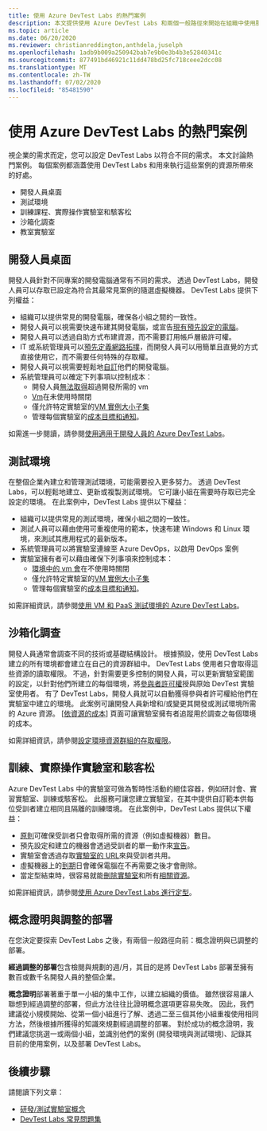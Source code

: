 ```yaml
---
title: 使用 Azure DevTest Labs 的熱門案例
description: 本文提供使用 Azure DevTest Labs 和兩個一般路徑來開始在組織中使用服務的主要案例。
ms.topic: article
ms.date: 06/20/2020
ms.reviewer: christianreddington,anthdela,juselph
ms.openlocfilehash: 1adb9b009a250942bab7e9b0e3b4b3e52840341c
ms.sourcegitcommit: 877491bd46921c11dd478bd25fc718ceee2dcc08
ms.translationtype: MT
ms.contentlocale: zh-TW
ms.lasthandoff: 07/02/2020
ms.locfileid: "85481590"
---
```

# <a name="popular-scenarios-for-using-azure-devtest-labs"></a>使用 Azure DevTest Labs 的熱門案例
視企業的需求而定，您可以設定 DevTest Labs 以符合不同的需求。  本文討論熱門案例。 每個案例都涵蓋使用 DevTest Labs 和用來執行這些案例的資源所帶來的好處。  

- 開發人員桌面
- 測試環境
- 訓練課程、實際操作實驗室和駭客松
- 沙箱化調查
- 教室實驗室

## <a name="developer-desktops"></a>開發人員桌面
開發人員針對不同專案的開發電腦通常有不同的需求。 透過 DevTest Labs，開發人員可以存取已設定為符合其最常見案例的隨選虛擬機器。 DevTest Labs 提供下列權益：

- 組織可以提供常見的開發電腦，確保各小組之間的一致性。
- 開發人員可以視需要快速布建其開發電腦，或宣告[現有預先設定的電腦](devtest-lab-add-claimable-vm.md)。
- 開發人員可以透過自助方式布建資源，而不需要訂用帳戶層級許可權。
- IT 或系統管理員可以[預先定義網路拓撲](devtest-lab-configure-vnet.md)，而開發人員可以用簡單且直覺的方式直接使用它，而不需要任何特殊的存取權。
- 開發人員可以視需要輕鬆地[自訂](devtest-lab-add-vm.md#add-an-existing-artifact-to-a-vm)他們的開發電腦。
- 系統管理員可以確定下列事項以控制成本：
    - 開發人員[無法取得](devtest-lab-set-lab-policy.md#set-virtual-machines-per-user)超過開發所需的 vm
    - [Vm](devtest-lab-set-lab-policy.md#set-auto-shutdown)在未使用時關閉
    - 僅允許特定實驗室的[VM 實例大小子集](devtest-lab-set-lab-policy.md#set-allowed-virtual-machine-sizes)
    - 管理每個實驗室的[成本目標和通知](devtest-lab-configure-cost-management.md)。

如需進一步閱讀，請參閱[使用適用于開發人員的 Azure DevTest Labs](devtest-lab-developer-lab.md)。 

## <a name="test-environments"></a>測試環境
在整個企業內建立和管理測試環境，可能需要投入更多努力。 透過 DevTest Labs，可以輕鬆地建立、更新或複製測試環境。 它可讓小組在需要時存取已完全設定的環境。 在此案例中，DevTest Labs 提供以下權益：

- 組織可以提供常見的測試環境，確保小組之間的一致性。
- 測試人員可以藉由使用可重複使用的範本，快速布建 Windows 和 Linux 環境，來測試其應用程式的最新版本。
- 系統管理員可以將實驗室連線至 Azure DevOps，以啟用 DevOps 案例
- 實驗室擁有者可以藉由確保下列事項來控制成本：
    - [環境中的 vm 會](devtest-lab-set-lab-policy.md#set-auto-shutdown)在不使用時關閉
    - 僅允許特定實驗室的[VM 實例大小子集](devtest-lab-set-lab-policy.md#set-allowed-virtual-machine-sizes)
    - 管理每個實驗室的[成本目標和通知](devtest-lab-configure-cost-management.md)。

如需詳細資訊，請參閱[使用 VM 和 PaaS 測試環境的 Azure DevTest Labs](devtest-lab-test-env.md)。

## <a name="sandboxed-investigations"></a>沙箱化調查
開發人員通常會調查不同的技術或基礎結構設計。 根據預設，使用 DevTest Labs 建立的所有環境都會建立在自己的資源群組中。 DevTest Labs 使用者只會取得這些資源的讀取權限。 不過，針對需要更多控制的開發人員，可以更新實驗室範圍的設定，以針對他們所建立的每個環境，將[參與者許可權](https://azure.microsoft.com/updates/azure-devtest-labs-view-and-set-access-rights-to-an-environment-rg/)授與原始 DevTest 實驗室使用者。  有了 DevTest Labs，開發人員就可以自動獲得參與者許可權給他們在實驗室中建立的環境。  此案例可讓開發人員新增和/或變更其開發或測試環境所需的 Azure 資源。 [[依資源的成本](devtest-lab-configure-cost-management.md#view-cost-by-resource)] 頁面可讓實驗室擁有者追蹤用於調查之每個環境的成本。

如需詳細資訊，請參閱[設定環境資源群組的存取權限](https://aka.ms/dtl-sandbox)。

## <a name="trainings-hands-on-labs-and-hackathons"></a>訓練、實際操作實驗室和駭客松 
Azure DevTest Labs 中的實驗室可做為暫時性活動的絕佳容器，例如研討會、實習實驗室、訓練或駭客松。  此服務可讓您建立實驗室，在其中提供自訂範本供每位受訓者建立相同且隔離的訓練環境。 在此案例中，DevTest Labs 提供以下權益：

- [原則](devtest-lab-set-lab-policy.md)可確保受訓者只會取得所需的資源（例如虛擬機器）數目。
- 預先設定和建立的機器會透過受訓者的單一動作來[宣告](devtest-lab-add-claimable-vm.md)。
- 實驗室會透過存取[實驗室的 URL](devtest-lab-faq.md#how-do-i-share-a-direct-link-to-my-lab)來與受訓者共用。
- 虛擬機器上的[到期](devtest-lab-add-vm.md#steps-to-add-a-vm-to-a-lab-in-azure-devtest-labs)日會確保電腦在不再需要之後才會刪除。
- 當定型結束時，很容易就能[刪除實驗室](devtest-lab-delete-lab-vm.md#delete-a-lab)和所有[相關資源](devtest-lab-faq.md#how-do-i-automate-the-process-of-deleting-all-the-vms-in-my-lab)。

如需詳細資訊，請參閱[使用 Azure DevTest Labs 進行定型](devtest-lab-training-lab.md)。  

## <a name="proof-of-concept-vs-scaled-deployment"></a>概念證明與調整的部署
在您決定要探索 DevTest Labs 之後，有兩個一般路徑向前：概念證明與已調整的部署。  

**經過調整的部署**包含檢閱與規劃的週/月，其目的是將 DevTest Labs 部署至擁有數百或數千名開發人員的整個企業。

**概念證明**部署著重于單一小組的集中工作，以建立組織的價值。 雖然很容易讓人聯想到經過調整的部署，但此方法往往比證明概念選項更容易失敗。 因此，我們建議從小規模開始、從第一個小組進行了解、透過二至三個其他小組重複使用相同方法，然後根據所獲得的知識來規劃經過調整的部署。 對於成功的概念證明，我們建議您挑選一或兩個小組，並識別他們的案例 (開發環境與測試環境)、記錄其目前的使用案例，以及部署 DevTest Labs。

## <a name="next-steps"></a>後續步驟
請閱讀下列文章：

- [研發/測試實驗室概念](devtest-lab-concepts.md)
- [DevTest Labs 常見問題集](devtest-lab-faq.md)

